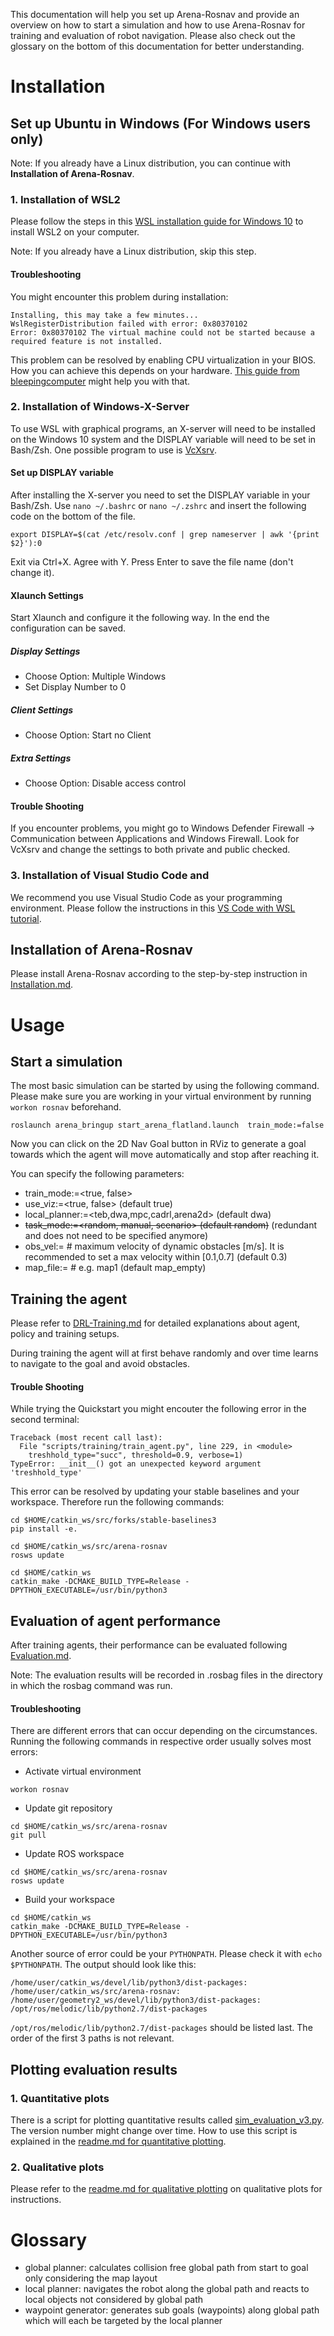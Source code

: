 This documentation will help you set up Arena-Rosnav and provide an overview on how to start a simulation and how to use Arena-Rosnav for training and evaluation of robot navigation. Please also check out the glossary on the bottom of this documentation for better understanding.

# Installation
## Set up Ubuntu in Windows (For Windows users only)
Note: If you already have a Linux distribution, you can continue with **Installation of Arena-Rosnav**.

### 1. Installation of WSL2
Please follow the steps in this [WSL installation guide for Windows 10](https://docs.microsoft.com/en-us/windows/wsl/install-win10) to install WSL2 on your computer.

Note: If you already have a Linux distribution, skip this step.

#### Troubleshooting
You might encounter this problem during installation:
```
Installing, this may take a few minutes...
WslRegisterDistribution failed with error: 0x80370102
Error: 0x80370102 The virtual machine could not be started because a required feature is not installed.
```
This problem can be resolved by enabling CPU virtualization in your BIOS. How you can achieve this depends on your hardware.
[This guide from bleepingcomputer](https://www.bleepingcomputer.com/tutorials/how-to-enable-cpu-virtualization-in-your-computer-bios/) might help you with that.

### 2. Installation of Windows-X-Server
To use WSL with graphical programs, an X-server will need to be installed on the Windows 10 system and the DISPLAY variable will need to be set in Bash/Zsh.
One possible program to use is [VcXsrv](https://sourceforge.net/projects/vcxsrv/).

#### Set up DISPLAY variable
After installing the X-server you need to set the DISPLAY variable in your Bash/Zsh.
Use ```nano ~/.bashrc``` or ```nano ~/.zshrc``` and insert the following code on the bottom of the file.

```export DISPLAY=$(cat /etc/resolv.conf | grep nameserver | awk '{print $2}'):0```

Exit via Ctrl+X. Agree with Y. Press Enter to save the file name (don't change it).

#### Xlaunch Settings
Start Xlaunch and configure it the following way. In the end the configuration can be saved.
##### Display Settings
- Choose Option: Multiple Windows
- Set Display Number to 0
##### Client Settings
- Choose Option: Start no Client
##### Extra Settings
- Choose Option: Disable access control
#### Trouble Shooting
If you encounter problems, you might go to Windows Defender Firewall -> Communication between Applications and Windows Firewall.
Look for VcXsrv and change the settings to both private and public checked.

### 3. Installation of Visual Studio Code and 
We recommend you use Visual Studio Code as your programming environment. Please follow the instructions in this [VS Code with WSL tutorial](https://docs.microsoft.com/en-us/windows/wsl/tutorials/wsl-vscode).

## Installation of Arena-Rosnav
Please install Arena-Rosnav according to the step-by-step instruction in [Installation.md](https://github.com/ignc-research/arena-rosnav/blob/local_planner_subgoalmode/docs/Installation.md).

# Usage
## Start a simulation
The most basic simulation can be started by using the following command. Please make sure you are working in your virtual environment by running ```workon rosnav``` beforehand.
```
roslaunch arena_bringup start_arena_flatland.launch  train_mode:=false
```
Now you can click on the 2D Nav Goal button in RViz to generate a goal towards which the agent will move automatically and stop after reaching it.

You can specify the following parameters:
- train_mode:=<true, false>
- use_viz:=<true, false> (default true)
- local_planner:=<teb,dwa,mpc,cadrl,arena2d> (default dwa)
- ~~task_mode:=<random, manual, scenario> (default random)~~ (redundant and does not need to be specified anymore)
- obs_vel:= # maximum velocity of dynamic obstacles [m/s]. It is recommended to set a max velocity within [0.1,0.7] (default 0.3)
- map_file:= # e.g. map1 (default map_empty)

## Training the agent
Please refer to [DRL-Training.md](https://github.com/ignc-research/arena-rosnav/blob/local_planner_subgoalmode/docs/DRL-Training.md) for detailed explanations about agent, policy and training setups.

During training the agent will at first behave randomly and over time learns to navigate to the goal and avoid obstacles.

#### Trouble Shooting
While trying the Quickstart you might encouter the following error in the second terminal:
```
Traceback (most recent call last):
  File "scripts/training/train_agent.py", line 229, in <module>
    treshhold_type="succ", threshold=0.9, verbose=1)
TypeError: __init__() got an unexpected keyword argument 'treshhold_type'
```
This error can be resolved by updating your stable baselines and your workspace. Therefore run the following commands:
```
cd $HOME/catkin_ws/src/forks/stable-baselines3
pip install -e.
```
```
cd $HOME/catkin_ws/src/arena-rosnav
rosws update
```
```
cd $HOME/catkin_ws
catkin_make -DCMAKE_BUILD_TYPE=Release -DPYTHON_EXECUTABLE=/usr/bin/python3
```

## Evaluation of agent performance
After training agents, their performance can be evaluated following [Evaluation.md](https://github.com/ignc-research/arena-rosnav/blob/local_planner_subgoalmode/docs/Evaluations.md).

Note: The evaluation results will be recorded in .rosbag files in the directory in which the rosbag command was run.

#### Troubleshooting
There are different errors that can occur depending on the circumstances. Running the following commands in respective order usually solves most errors:
- Activate virtual environment
```
workon rosnav
```
- Update git repository
```
cd $HOME/catkin_ws/src/arena-rosnav
git pull
```
- Update ROS workspace
```
cd $HOME/catkin_ws/src/arena-rosnav
rosws update
```
- Build your workspace
```
cd $HOME/catkin_ws
catkin_make -DCMAKE_BUILD_TYPE=Release -DPYTHON_EXECUTABLE=/usr/bin/python3
```

Another source of error could be your ```PYTHONPATH```. Please check it with ```echo $PYTHONPATH```. The output should look like this:
```
/home/user/catkin_ws/devel/lib/python3/dist-packages:
/home/user/catkin_ws/src/arena-rosnav:
/home/user/geometry2_ws/devel/lib/python3/dist-packages:
/opt/ros/melodic/lib/python2.7/dist-packages
```
```/opt/ros/melodic/lib/python2.7/dist-packages``` should be listed last. The order of the first 3 paths is not relevant.

## Plotting evaluation results
### 1. Quantitative plots
There is a script for plotting quantitative results called [sim_evaluation_v3.py](https://github.com/ignc-research/arena-rosnav/tree/local_planner_subgoalmode/arena_navigation/arena_local_planner/evaluation/scripts/quantitative). The version number might change over time. How to use this script is explained in the [readme.md for quantitative plotting](https://github.com/ignc-research/arena-rosnav/blob/local_planner_subgoalmode/arena_navigation/arena_local_planner/evaluation/scripts/quantitative/readme.md).
### 2. Qualitative plots
Please refer to the [readme.md for qualitative plotting](https://github.com/ignc-research/arena-rosnav/blob/local_planner_subgoalmode/arena_navigation/arena_local_planner/evaluation/readme.md) on qualitative plots for instructions.

# Glossary
- global planner: calculates collision free global path from start to goal only considering the map layout
- local planner: navigates the robot along the global path and reacts to local objects not considered by global path
- waypoint generator: generates sub goals (waypoints) along global path which will each be targeted by the local planner
